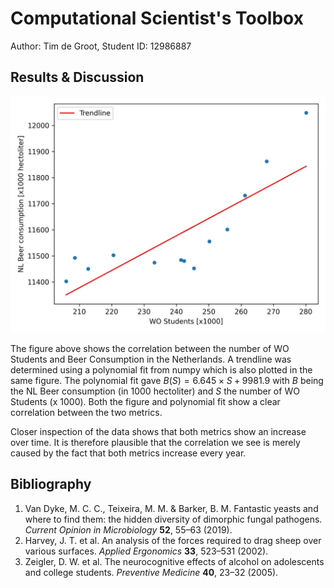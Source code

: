 # Computational Scientist's Toolbox

Author: Tim de Groot,
Student ID: 12986887

## Results & Discussion

![Plot showing the correlation between WO Students and Beer Consumption in the Netherlands](plot.jpg)

The figure above shows the correlation between the number of WO Students and Beer Consumption in the Netherlands. A trendline was determined using a polynomial fit from numpy which is also plotted in the same figure. The polynomial fit gave $B(S) = 6.645\times S+9981.9$ with $B$ being the NL Beer consumption (in 1000 hectoliter) and $S$ the number of WO Students (x 1000). Both the figure and polynomial fit show a clear correlation between the two metrics.

Closer inspection of the data shows that both metrics show an increase over time. It is therefore plausible that the correlation we see is merely caused by the fact that both metrics increase every year.

## Bibliography

1. Van Dyke, M. C. C., Teixeira, M. M. & Barker, B. M. Fantastic yeasts and where to find them: the hidden diversity of dimorphic fungal pathogens. *Current Opinion in Microbiology* **52**, 55–63 (2019).
2. Harvey, J. T. et al. An analysis of the forces required to drag sheep over various surfaces. *Applied Ergonomics* **33**, 523–531 (2002).
3. Zeigler, D. W. et al. The neurocognitive effects of alcohol on adolescents and college students. *Preventive Medicine* **40**, 23–32 (2005).
